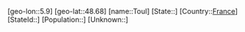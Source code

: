 ﻿---
location: [48.68,5.9]
type: City
tags:
- geo/City


SpocWebEntityId: 34931
isDeleted: false
confidential: public

---
[geo-lon::5.9]
[geo-lat::48.68]
[name::Toul]
[State::]
[Country::[France](geo/Continent/Europe/France.md)]
[StateId::]
[Population::]
[Unknown::]

